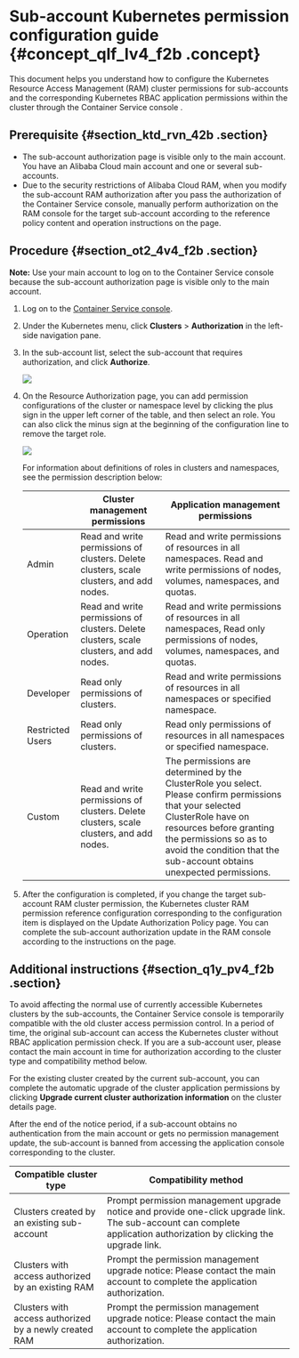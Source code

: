 # Sub-account Kubernetes permission configuration guide {#concept_qlf_lv4_f2b .concept}

This document helps you understand how to configure the Kubernetes Resource Access Management \(RAM\) cluster permissions for sub-accounts and the corresponding Kubernetes RBAC application permissions within the cluster through the Container Service console .

## Prerequisite {#section_ktd_rvn_42b .section}

-   The sub-account authorization page is visible only to the main account. You have an Alibaba Cloud main account and one or several sub-accounts.
-   Due to the security restrictions of Alibaba Cloud RAM, when you modify the sub-account RAM authorization after you pass the authorization of the Container Service console, manually perform authorization on the RAM console for the target sub-account according to the reference policy content and operation instructions on the page.

## Procedure {#section_ot2_4v4_f2b .section}

**Note:** Use your main account to log on to the Container Service console because the sub-account authorization page is visible only to the main account.

1.  Log on to the [Container Service console](https://cs.console.aliyun.com).
2.  Under the Kubernetes menu, click **Clusters** \> **Authorization** in the left-side navigation pane.
3.  In the sub-account list, select the sub-account that requires authorization, and click **Authorize**.

    ![](http://static-aliyun-doc.oss-cn-hangzhou.aliyuncs.com/assets/img/17456/153933442910587_en-US.png)

4.  On the Resource Authorization page, you can add permission configurations of the cluster or namespace level by clicking the plus sign in the upper left corner of the table, and then select an role. You can also click the minus sign at the beginning of the configuration line to remove the target role.

    ![](http://static-aliyun-doc.oss-cn-hangzhou.aliyuncs.com/assets/img/17456/153933442910618_en-US.png)

    For information about definitions of roles in clusters and namespaces, see the permission description below:

    | |Cluster management permissions|Application management permissions|
    |--|------------------------------|----------------------------------|
    |Admin|Read and write permissions of clusters. Delete clusters, scale clusters, and add nodes.|Read and write permissions of resources in all namespaces. Read and write permissions of nodes, volumes, namespaces, and quotas.|
    |Operation|Read and write permissions of clusters. Delete clusters, scale clusters, and add nodes.|Read and write permissions of resources in all namespaces, Read only permissions of nodes, volumes, namespaces, and quotas.|
    |Developer|Read only permissions of clusters.|Read and write permissions of resources in all namespaces or specified namespace.|
    |Restricted Users|Read only permissions of clusters.|Read only permissions of resources in all namespaces or specified namespace.|
    |Custom|Read and write permissions of clusters. Delete clusters, scale clusters, and add nodes.|The permissions are determined by the ClusterRole you select. Please confirm permissions that your selected ClusterRole have on resources before granting the permissions so as to avoid the condition that the sub-account obtains unexpected permissions.|

5.  After the configuration is completed, if you change the target sub-account RAM cluster permission, the Kubernetes cluster RAM permission reference configuration corresponding to the configuration item is displayed on the Update Authorization Policy page. You can complete the sub-account authorization update in the RAM console according to the instructions on the page.

## Additional instructions {#section_q1y_pv4_f2b .section}

To avoid affecting the normal use of currently accessible Kubernetes clusters by the sub-accounts, the Container Service console is temporarily compatible with the old cluster access permission control. In a period of time, the original sub-account can access the Kubernetes cluster without RBAC application permission check. If you are a sub-account user, please contact the main account in time for authorization according to the cluster type and compatibility method below.

For the existing cluster created by the current sub-account, you can complete the automatic upgrade of the cluster application permissions by clicking **Upgrade current cluster authorization information** on the cluster details page.

After the end of the notice period, if a sub-account obtains no authentication from the main account or gets no permission management update, the sub-account is banned from accessing the application console corresponding to the cluster.

|Compatible cluster type|Compatibility method|
|-----------------------|--------------------|
|Clusters created by an existing sub-account|Prompt permission management upgrade notice and provide one-click upgrade link. The sub-account can complete application authorization by clicking the upgrade link.|
|Clusters with access authorized by an existing RAM|Prompt the permission management upgrade notice: Please contact the main account to complete the application authorization.|
|Clusters with access authorized by a newly created RAM|Prompt the permission management upgrade notice: Please contact the main account to complete the application authorization.|

